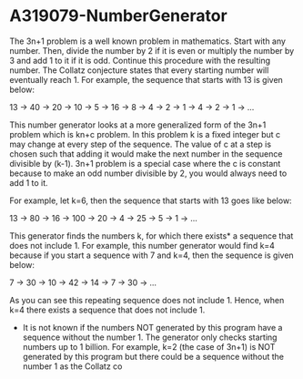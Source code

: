 # A319079-NumberGenerator
The 3n+1 problem is a well known problem in mathematics. Start with any number. Then, divide the number by 2 if it is even or multiply the number by 3 and add 1 to it if it is odd. Continue this procedure with the resulting number. The Collatz conjecture states that every starting number will eventually reach 1. For example, the sequence that starts with 13 is given below:

13 -> 40 -> 20 -> 10 -> 5 -> 16 -> 8 -> 4 -> 2 -> 1 -> 4 -> 2 -> 1 -> ...

This number generator looks at a more generalized form of the 3n+1 problem which is kn+c problem. In this problem k is a fixed integer but c may change at every step of the sequence. The value of c at a step is chosen such that adding it would make the next number in the sequence divisible by (k-1). 3n+1 problem is a special case where the c is constant because to make an odd number divisible by 2, you would always need to add 1 to it.

For example, let k=6, then the sequence that starts with 13 goes like below:

13 -> 80 -> 16 -> 100 -> 20 -> 4 -> 25 -> 5 -> 1 -> ...

This generator finds the numbers k, for which there exists* a sequence that does not include 1. For example, this number generator would find k=4 because if you start a sequence with 7 and k=4, then the sequence is given below:

7 -> 30 -> 10 -> 42 -> 14 -> 7 -> 30 -> ...

As you can see this repeating sequence does not include 1. Hence, when k=4 there exists a sequence that does not include 1.

* It is not known if the numbers NOT generated by this program have a sequence without the number 1. The generator only checks starting numbers up to 1 billion. For example, k=2 (the case of 3n+1) is NOT generated by this program but there could be a sequence without the number 1 as the Collatz co
